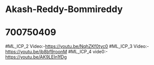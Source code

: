 # Akash-Reddy-Bommireddy
# 700750409
#ML_ICP_2 Video:-https://youtu.be/NqhZKf0tyc0
#ML_ICP_3 Video:- https://youtu.be/jb8bf9roonM
#ML_ICP_4 vide0:- https://youtu.be/AK9LEIn1fDg
